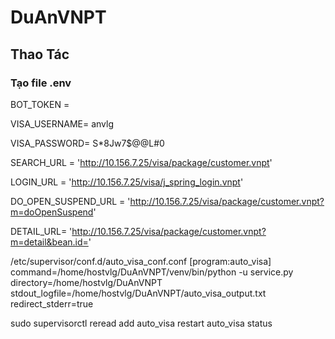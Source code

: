 # DuAnVNPT

## Thao Tác

### Tạo file .env

BOT_TOKEN = 

VISA_USERNAME= anvlg

VISA_PASSWORD= S*8Jw7$@@L#0

SEARCH_URL = 'http://10.156.7.25/visa/package/customer.vnpt'

LOGIN_URL = 'http://10.156.7.25/visa/j_spring_login.vnpt'

DO_OPEN_SUSPEND_URL = 'http://10.156.7.25/visa/package/customer.vnpt?m=doOpenSuspend'

DETAIL_URL= 'http://10.156.7.25/visa/package/customer.vnpt?m=detail&bean.id='


/etc/supervisor/conf.d/auto_visa_conf.conf
[program:auto_visa]
command=/home/hostvlg/DuAnVNPT/venv/bin/python -u service.py
directory=/home/hostvlg/DuAnVNPT
stdout_logfile=/home/hostvlg/DuAnVNPT/auto_visa_output.txt
redirect_stderr=true

sudo supervisorctl
reread
add auto_visa
restart auto_visa
status
